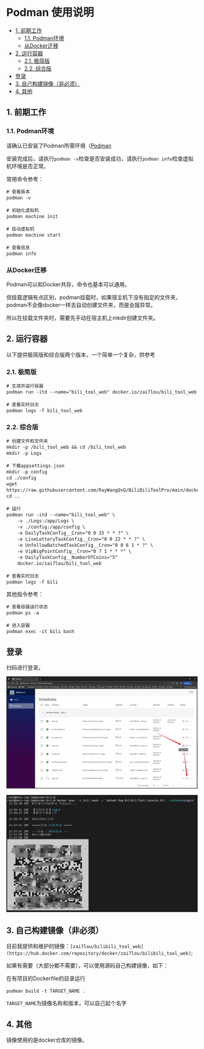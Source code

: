 # Podman 使用说明
<!-- TOC depthFrom:2 -->

- [1. 前期工作](#1-前期工作)
    - [1.1. Podman环境](#11-podman环境)
    - [从Docker迁移](#从docker迁移)
- [2. 运行容器](#2-运行容器)
    - [2.1. 极简版](#21-极简版)
    - [2.2. 综合版](#22-综合版)
- [登录](#登录)
- [3. 自己构建镜像（非必须）](#3-自己构建镜像非必须)
- [4. 其他](#4-其他)

<!-- /TOC -->

## 1. 前期工作

### 1.1. Podman环境

请确认已安装了Podman所需环境（[Podman](https://podman.io/)

安装完成后，请执行`podman -v`检查是否安装成功，请执行`podman info`检查虚拟机环境是否正常。

常用命令参考：

```
# 查看版本
podman -v

# 初始化虚拟机
podman machine init

# 启动虚拟机
podman machine start

# 查看信息
podman info
```

### 从Docker迁移

Podman可以和Docker共存，命令也基本可以通用。

但挂载逻辑有点区别，podman挂载时，如果宿主机下没有指定的文件夹，podman不会像docker一样去自动创建文件夹，而是会报异常。

所以在挂载文件夹时，需要先手动在宿主机上mkdir创建文件夹。

## 2. 运行容器

以下提供极简版和综合版两个版本，一个简单一个复杂，供参考

### 2.1. 极简版

```
# 生成并运行容器
podman run -itd --name="bili_tool_web" docker.io/zai7lou/bili_tool_web

# 查看实时日志
podman logs -f bili_tool_web
```

### 2.2. 综合版

```
# 创建文件和文件夹
mkdir -p /bili_tool_web && cd /bili_tool_web
mkdir -p Logs

# 下载appsettings.json
mkdir -p config
cd ./config
wget https://raw.githubusercontent.com/RayWangQvQ/BiliBiliToolPro/main/docker/sample/config/cookies.json
cd ..

# 运行
podman run -itd --name="bili_tool_web" \
    -v ./Logs:/app/Logs \
    -v ./config:/app/config \
    -e DailyTaskConfig__Cron="0 0 15 * * ?" \
    -e LiveLotteryTaskConfig__Cron="0 0 22 * * ?" \
    -e UnfollowBatchedTaskConfig__Cron="0 0 6 1 * ?" \
    -e VipBigPointConfig__Cron="0 7 1 * * *" \
    -e DailyTaskConfig__NumberOfCoins="5"
    docker.io/zai7lou/bili_tool_web

# 查看实时日志
podman logs -f bili
```

其他指令参考：

```
# 查看容器运行状态
podman ps -a

# 进入容器
podman exec -it bili bash
```

## 登录

扫码进行登录。

![trigger](../docs/imgs/web-trigger-login.png)

![login](../docs/imgs/docker-login.png)

## 3. 自己构建镜像（非必须）

目前我提供和维护的镜像：`[zai7lou/bilibili_tool_web](https://hub.docker.com/repository/docker/zai7lou/bilibili_tool_web)`;

如果有需要（大部分都不需要），可以使用源码自己构建镜像，如下：

在有项目的Dockerfile的目录运行

`podman build -t TARGET_NAME .`

 `TARGET_NAME`为镜像名称和版本，可以自己起个名字

## 4. 其他

镜像使用的是docker仓库的镜像。

